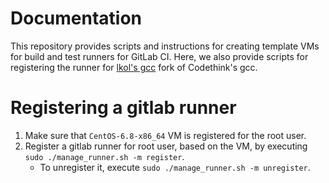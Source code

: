 # Documentation

This repository provides scripts and instructions for creating template VMs
for build and test runners for GitLab CI.
Here, we also provide scripts for registering the runner for [lkol's gcc](https://gitlab.com/lukasz.m.kolodziejczyk/gcc)
fork of Codethink's gcc.

# Registering a gitlab runner

1. Make sure that `CentOS-6.8-x86_64` VM is registered for the root user.
2. Register a gitlab runner for root user, based on the VM, by executing
   `sudo ./manage_runner.sh -m register`.
    - To unregister it, execute `sudo ./manage_runner.sh -m unregister`.
